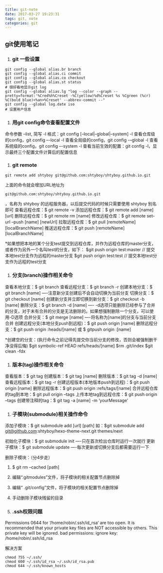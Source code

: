 ```yaml
---
title: git-note
date: 2017-03-27 19:23:31
tags: git, note
categories: git
---
```


## git使用笔记
1. ### git 一些设置
  ```
  git config --global alias.br branch
  git config --global alias.ci commit
  git config --global alias.co checkout
  git config --global alias.st status
  # 很好看地显示git log
  git config --global alias.lg "log --color --graph --pretty=format:'%Cred%h%Creset -%C(yellow)%d%Creset %s %Cgreen (%cr) %C(bold blue)<%an>%Creset' --abbrev-commit --"
  git config --global log.date iso
  # 设置用户信息
  ```
1. ### 用git config命令查看配置文件

  命令参数
  –list, 简写 -l
  格式：git config [–local|–global|–system] -l
  查看仓库级的config，git config –-local -l
  查看全局级的config，git config -–global -l
  查看系统级的config，git config –-system -l
  查看当前生效的配置：git config -l，显示最终三个配置文件计算后的配置信息

1. ### git remote

  ```
  git remote add shtyboy git@github.com:shtyboy/shtyboy.github.io.git
  ```
  上面的命令就会增加URL地址为

  ```
  git@github.com:shtyboy/shtyboy.github.io.git
  ```
  ，名称为 shtyboy 的远程服务器，以后提交代码的时候只需要使用 shtyboy 别名即可
  查看远程仓库：$ git remote -v
  添加远程仓库：$ git remote add [name] [url]
  删除远程仓库：$ git remote rm [name]
  修改远程仓库：$ git remote set-url –push [name] [newUrl]
  拉取远程仓库：$ git pull [remoteName] [localBranchName]
  推送远程仓库：$ git push [remoteName] [localBranchName]

  *如果想把本地的某个分支test提交到远程仓库，并作为远程仓库的master分支，或者作为另外一个名叫test的分支，如下：
  $git push origin test:master // 提交本地test分支作为远程的master分支
  $git push origin test:test // 提交本地test分支作为远程的test分支

1. ### 分支(branch)操作相关命令
  查看本地分支：$ git branch
  查看远程分支：$ git branch -r
  创建本地分支：$ git branch [name] —-注意新分支创建后不会自动切换为当前分支
  切换分支：$ git checkout [name]
  创建新分支并立即切换到新分支：$ git checkout -b [name]
  删除分支：$ git branch -d [name] —- -d选项只能删除已经参与了合并的分支，对于未有合并的分支是无法删除的。如果想强制删除一个分支，可以使用-D选项
  合并分支：$ git merge [name] —-将名称为[name]的分支与当前分支合并
  创建远程分支(本地分支push到远程)：$ git push origin [name]
  删除远程分支：$ git push origin :heads/[name] 或 $ gitpush origin :[name]

  *创建空的分支：(执行命令之前记得先提交你当前分支的修改，否则会被强制删干净没得后悔)
  $git symbolic-ref HEAD refs/heads/[name]
  $rm .git/index
  $git clean -fdx

1. ### 版本(tag)操作相关命令
  查看版本：$ git tag
  创建版本：$ git tag [name]
  删除版本：$ git tag -d [name]
  查看远程版本：$ git tag -r
  创建远程版本(本地版本push到远程)：$ git push origin [name]
  删除远程版本：$ git push origin :refs/tags/[name]
  合并远程仓库的tag到本地：$ git pull origin –tags
  上传本地tag到远程仓库：$ git push origin –tags
  创建带注释的tag：$ git tag -a [name] -m ‘yourMessage’

1. ### 子模块(submodule)相关操作命令

  添加子模块：$ git submodule add [url] [path]
  如：$git submodule add git@github.com:shtyboy/hexo-theme-next.git themes/next

  初始化子模块：$ git submodule init —-只在首次检出仓库时运行一次就行
  更新子模块：$ git submodule update —-每次更新或切换分支后都需要运行一下

  删除子模块：（分4步走）

  1. $ git rm –cached [path]
  1. 编辑“.gitmodules”文件，将子模块的相关配置节点删除掉
  1. 编辑“ .git/config”文件，将子模块的相关配置节点删除掉
  1. 手动删除子模块残留的目录

1. ### .ssh权限问题

  Permissions 0644 for ‘/home/robin/.ssh/id_rsa’ are too open.
  It is recommended that your private key files are NOT accessible by others.
  This private key will be ignored.
  bad permissions: ignore key: /home/robin/.ssh/id_rsa

  解决方案
  ```
  chmod 755 ~/.ssh/
  chmod 600 ~/.ssh/id_rsa ~/.ssh/id_rsa.pub
  chmod 644 ~/.ssh/known_hosts
  ```
